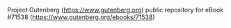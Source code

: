 Project Gutenberg (https://www.gutenberg.org) public repository
for eBook #71538 (https://www.gutenberg.org/ebooks/71538)

